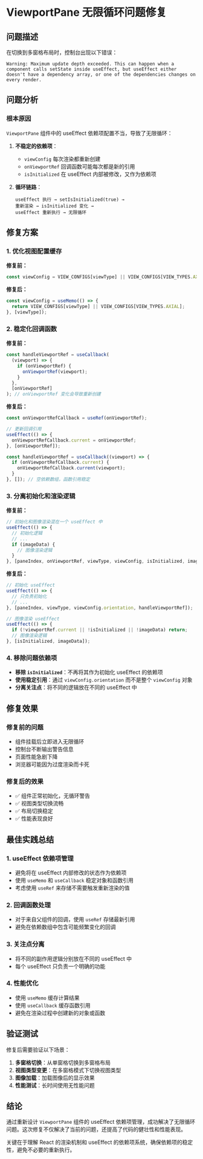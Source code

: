 # ViewportPane 无限循环问题修复

## 问题描述

在切换到多窗格布局时，控制台出现以下错误：

```
Warning: Maximum update depth exceeded. This can happen when a component calls setState inside useEffect, but useEffect either doesn't have a dependency array, or one of the dependencies changes on every render.
```

## 问题分析

### 根本原因

`ViewportPane` 组件中的 useEffect 依赖项配置不当，导致了无限循环：

1. **不稳定的依赖项**：

   - `viewConfig` 每次渲染都重新创建
   - `onViewportRef` 回调函数可能每次都是新的引用
   - `isInitialized` 在 useEffect 内部被修改，又作为依赖项

2. **循环链路**：
   ```
   useEffect 执行 → setIsInitialized(true) →
   重新渲染 → isInitialized 变化 →
   useEffect 重新执行 → 无限循环
   ```

## 修复方案

### 1. 优化视图配置缓存

**修复前：**

```javascript
const viewConfig = VIEW_CONFIGS[viewType] || VIEW_CONFIGS[VIEW_TYPES.AXIAL];
```

**修复后：**

```javascript
const viewConfig = useMemo(() => {
  return VIEW_CONFIGS[viewType] || VIEW_CONFIGS[VIEW_TYPES.AXIAL];
}, [viewType]);
```

### 2. 稳定化回调函数

**修复前：**

```javascript
const handleViewportRef = useCallback(
  (viewport) => {
    if (onViewportRef) {
      onViewportRef(viewport);
    }
  },
  [onViewportRef]
); // onViewportRef 变化会导致重新创建
```

**修复后：**

```javascript
const onViewportRefCallback = useRef(onViewportRef);

// 更新回调引用
useEffect(() => {
  onViewportRefCallback.current = onViewportRef;
}, [onViewportRef]);

const handleViewportRef = useCallback((viewport) => {
  if (onViewportRefCallback.current) {
    onViewportRefCallback.current(viewport);
  }
}, []); // 空依赖数组，函数引用稳定
```

### 3. 分离初始化和渲染逻辑

**修复前：**

```javascript
// 初始化和图像渲染混在一个 useEffect 中
useEffect(() => {
  // 初始化逻辑
  // ...
  if (imageData) {
    // 图像渲染逻辑
  }
}, [paneIndex, onViewportRef, viewType, viewConfig, isInitialized, imageData]);
```

**修复后：**

```javascript
// 初始化 useEffect
useEffect(() => {
  // 只负责初始化
  // ...
}, [paneIndex, viewType, viewConfig.orientation, handleViewportRef]);

// 图像渲染 useEffect
useEffect(() => {
  if (!viewportRef.current || !isInitialized || !imageData) return;
  // 图像渲染逻辑
}, [isInitialized, imageData]);
```

### 4. 移除问题依赖项

- **移除 `isInitialized`**：不再将其作为初始化 useEffect 的依赖项
- **使用稳定引用**：通过 `viewConfig.orientation` 而不是整个 `viewConfig` 对象
- **分离关注点**：将不同的逻辑放在不同的 useEffect 中

## 修复效果

### 修复前的问题

- 组件挂载后立即进入无限循环
- 控制台不断输出警告信息
- 页面性能急剧下降
- 浏览器可能因为过度渲染而卡死

### 修复后的效果

- ✅ 组件正常初始化，无循环警告
- ✅ 视图类型切换流畅
- ✅ 布局切换稳定
- ✅ 性能表现良好

## 最佳实践总结

### 1. useEffect 依赖项管理

- 避免将在 useEffect 内部修改的状态作为依赖项
- 使用 `useMemo` 和 `useCallback` 稳定对象和函数引用
- 考虑使用 `useRef` 来存储不需要触发重新渲染的值

### 2. 回调函数处理

- 对于来自父组件的回调，使用 `useRef` 存储最新引用
- 避免在依赖数组中包含可能频繁变化的回调

### 3. 关注点分离

- 将不同的副作用逻辑分别放在不同的 useEffect 中
- 每个 useEffect 只负责一个明确的功能

### 4. 性能优化

- 使用 `useMemo` 缓存计算结果
- 使用 `useCallback` 缓存函数引用
- 避免在渲染过程中创建新的对象或函数

## 验证测试

修复后需要验证以下场景：

1. **多窗格切换**：从单窗格切换到多窗格布局
2. **视图类型变更**：在多窗格模式下切换视图类型
3. **图像加载**：加载图像后的显示效果
4. **性能测试**：长时间使用无性能问题

## 结论

通过重新设计 `ViewportPane` 组件的 useEffect 依赖项管理，成功解决了无限循环问题。这次修复不仅解决了当前的问题，还提高了代码的健壮性和性能表现。

关键在于理解 React 的渲染机制和 useEffect 的依赖项系统，确保依赖项的稳定性，避免不必要的重新执行。
